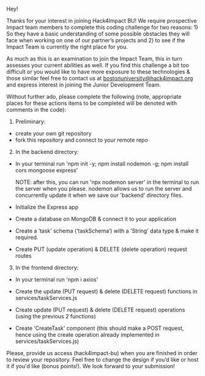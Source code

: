 Hey!

Thanks for your interest in joining Hack4Impact BU! We require prospective Impact team members to complete this coding challenge for two reasons: 1) So they have a basic understanding of some possible obstacles they will face when working on one of our partner’s projects and 2) to see if the Impact Team is currently the right place for you.

As much as this is an examination to join the Impact Team, this in turn assesses your current abilities as well. If you find this challenge a bit too difficult or you would like to have more exposure to these technologies & those similar feel free to contact us at bostonuniversity@hack4impact.org and express interest in joining the Junior Development Team.

Without further ado, please complete the following (note, appropriate places for these actions items to be completed will be denoted with comments in the code):

1. Preliminary:

- create your own git repository
- fork this repository and connect to your remote repo

2. In the backend directory:

- In your terminal run 'npm init -y; npm install nodemon -g; npm install cors mongoose express'

  NOTE: after this, you can run 'npx nodemon server' in the terminal to run the server when you please. nodemon allows us to run the server and concurrently update it when we save our 'backend' directory files.

- Initialize the Express app

- Create a database on MongoDB & connect it to your application

- Create a ‘task’ schema (‘taskSchema’) with a 'String' data type & make it required.

- Create PUT (update operation) & DELETE (delete operation) request routes

3. In the frontend directory:

- In your terminal run 'npm i axios'

- Create the update (PUT request) & delete (DELETE request) functions in services/taskServices.js

- Create update (PUT request) & delete (DELETE request) operations (using the previous 2 functions)

- Create ‘CreateTask’ component (this should make a POST request, hence using the create operation already implemented in services/taskServices.js)

Please, provide us access (hack4impact-bu) when you are finished in order to review your repository. Feel free to change the design if you’d like or host it if you'd like (bonus points!). We look forward to your submission!

